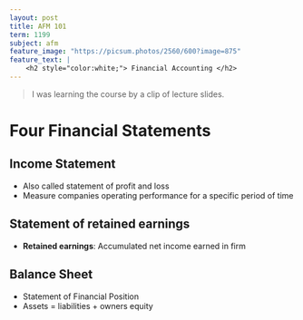```yaml
---
layout: post
title: AFM 101
term: 1199
subject: afm
feature_image: "https://picsum.photos/2560/600?image=875"
feature_text: |
    <h2 style="color:white;"> Financial Accounting </h2>
---
```


> I was learning the course by a clip of lecture slides.

# Four Financial Statements
## Income Statement
- Also called statement of profit and loss
- Measure companies operating performance for a specific period of time

## Statement of retained earnings
- **Retained earnings**: Accumulated net income earned in firm

## Balance Sheet
- Statement of Financial Position
- Assets = liabilities + owners equity
